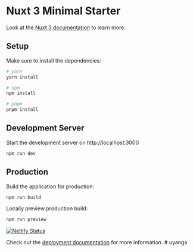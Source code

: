 # Nuxt 3 Minimal Starter

Look at the [Nuxt 3 documentation](https://nuxt.com/docs/getting-started/introduction) to learn more.

## Setup

Make sure to install the dependencies:

```bash
# yarn
yarn install

# npm
npm install

# pnpm
pnpm install
```

## Development Server

Start the development server on http://localhost:3000

```bash
npm run dev
```

## Production

Build the application for production:

```bash
npm run build
```

Locally preview production build:

```bash
npm run preview
```
[![Netlify Status](https://api.netlify.com/api/v1/badges/a3031a3e-abc1-4094-8dce-874673f6aa4a/deploy-status)](https://app.netlify.com/sites/lighthearted-daffodil-f05526/deploys)

Check out the [deployment documentation](https://nuxt.com/docs/getting-started/deployment) for more information.
#   u y a n g a 
 
 
